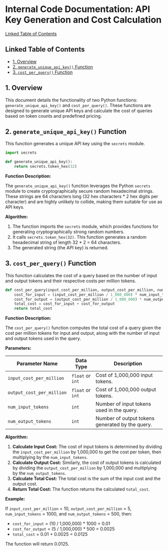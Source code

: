 # Internal Code Documentation: API Key Generation and Cost Calculation

[Linked Table of Contents](#linked-table-of-contents)

## Linked Table of Contents

* [1. Overview](#1-overview)
* [2. `generate_unique_api_key()` Function](#2-generate_unique_api_key-function)
* [3. `cost_per_query()` Function](#3-cost_per_query-function)


## 1. Overview

This document details the functionality of two Python functions: `generate_unique_api_key()` and `cost_per_query()`.  These functions are designed to generate unique API keys and calculate the cost of queries based on token counts and predefined pricing.


## 2. `generate_unique_api_key()` Function

This function generates a unique API key using the `secrets` module.

```python
import secrets

def generate_unique_api_key():
    return secrets.token_hex(32)
```

**Function Description:**

The `generate_unique_api_key()` function leverages the Python `secrets` module to create cryptographically secure random hexadecimal strings.  These strings are 64 characters long (32 hex characters * 2 hex digits per character) and are highly unlikely to collide, making them suitable for use as API keys.


**Algorithm:**

1. The function imports the `secrets` module, which provides functions for generating cryptographically strong random numbers.
2. It calls `secrets.token_hex(32)`.  This function generates a random hexadecimal string of length 32 * 2 = 64 characters.
3. The generated string (the API key) is returned.


## 3. `cost_per_query()` Function

This function calculates the cost of a query based on the number of input and output tokens and their respective costs per million tokens.

```python
def cost_per_query(input_cost_per_million, output_cost_per_million, num_input_tokens, num_output_tokens):
    cost_for_input = (input_cost_per_million / 1_000_000) * num_input_tokens
    cost_for_output = (output_cost_per_million / 1_000_000) * num_output_tokens
    total_cost = cost_for_input + cost_for_output
    return total_cost
```

**Function Description:**

The `cost_per_query()` function computes the total cost of a query given the cost per million tokens for input and output, along with the number of input and output tokens used in the query.

**Parameters:**

| Parameter Name             | Data Type        | Description                                         |
|-----------------------------|--------------------|-----------------------------------------------------|
| `input_cost_per_million` | `float` or `int` | Cost of 1,000,000 input tokens.                    |
| `output_cost_per_million`| `float` or `int` | Cost of 1,000,000 output tokens.                   |
| `num_input_tokens`        | `int`             | Number of input tokens used in the query.           |
| `num_output_tokens`       | `int`             | Number of output tokens generated by the query.      |

**Algorithm:**

1. **Calculate Input Cost:** The cost of input tokens is determined by dividing the `input_cost_per_million` by 1,000,000 to get the cost per token, then multiplying by the `num_input_tokens`.
2. **Calculate Output Cost:** Similarly, the cost of output tokens is calculated by dividing the `output_cost_per_million` by 1,000,000 and multiplying by the `num_output_tokens`.
3. **Calculate Total Cost:** The total cost is the sum of the input cost and the output cost.
4. **Return Total Cost:** The function returns the calculated `total_cost`.

**Example:**

If `input_cost_per_million` = 10, `output_cost_per_million` = 5, `num_input_tokens` = 1000, and `num_output_tokens` = 500, then:

* `cost_for_input` = (10 / 1,000,000) * 1000 = 0.01
* `cost_for_output` = (5 / 1,000,000) * 500 = 0.0025
* `total_cost` = 0.01 + 0.0025 = 0.0125


The function will return 0.0125.
